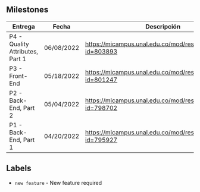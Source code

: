 ## Milestones
| Entrega                         | Fecha       | Descripción |
| ---                             | ---         | --- |
| P4 - Quality Attributes, Part 1 | 06/08/2022  | https://micampus.unal.edu.co/mod/resource/view.php?id=803893 |
| P3 - Front-End                  | 05/18/2022  | https://micampus.unal.edu.co/mod/resource/view.php?id=801247 |
| P2 - Back-End, Part 2           | 05/04/2022  | https://micampus.unal.edu.co/mod/resource/view.php?id=798702 |
| P1 - Back-End, Part 1           | 04/20/2022  | https://micampus.unal.edu.co/mod/resource/view.php?id=795927 |

## Labels
* `new feature` - New feature required
